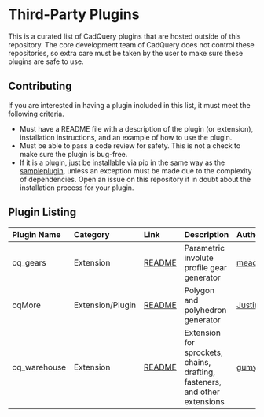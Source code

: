 # Third-Party Plugins

This is a curated list of CadQuery plugins that are hosted outside of this repository. The core development team of CadQuery does not control these repositories, so extra care must be taken by the user to make sure these plugins are safe to use.

## Contributing

If you are interested in having a plugin included in this list, it must meet the following criteria.

* Must have a README file with a description of the plugin (or extension), installation instructions, and an example of how to use the plugin.
* Must be able to pass a code review for safety. This is not a check to make sure the plugin is bug-free.
* If it is a plugin, just be installable via pip in the same way as the [sampleplugin](plugins/sampleplugin/README.md), unless an exception must be made due to the complexity of dependencies. Open an issue on this repository if in doubt about the installation process for your plugin.

## Plugin Listing

| Plugin Name    | Category     | Link        | Description      | Author      |
| :------------- | :----------- | :---------- | :--------------- | :---------- |
| cq_gears       | Extension     | [README](https://github.com/meadiode/cq_gears/blob/main/README.md) |Parametric involute profile gear generator |[meadiode](https://github.com/meadiode)|
| cqMore         | Extension/Plugin     | [README](https://github.com/JustinSDK/cqMore) | Polygon and polyhedron generator | [JustinSDK](https://github.com/JustinSDK) |
| cq_warehouse   | Extension    | [README](https://github.com/gumyr/cq_warehouse) | Extension for sprockets, chains, drafting, fasteners, and other extensions | [gumyr](https://github.com/gumyr)

